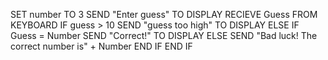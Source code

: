 SET number TO 3
SEND "Enter guess" TO DISPLAY
RECIEVE Guess FROM KEYBOARD
IF guess > 10
  SEND "guess too high" TO DISPLAY
ELSE
  IF Guess = Number
    SEND "Correct!" TO DISPLAY
ELSE
    SEND "Bad luck! The correct number is" + Number
 END IF
END IF
